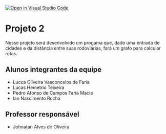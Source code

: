 [![Open in Visual Studio Code](https://classroom.github.com/assets/open-in-vscode-718a45dd9cf7e7f842a935f5ebbe5719a5e09af4491e668f4dbf3b35d5cca122.svg)](https://classroom.github.com/online_ide?assignment_repo_id=11963474&assignment_repo_type=AssignmentRepo)
# Projeto 2
Nesse projeto será desenvolvido um progama que, dado uma entrada de cidades e da distância entre suas rodoviarias, fará um grafo para calcular rotas.

## Alunos integrantes da equipe

* Lucca Oliveira Vasconcelos de Faria
* Lucas Hemetrio Teixeira
* Pedro Afonso de Campos Faria Macie
* Ian Nascimento Rocha

## Professor responsável 

* Johnatan Alves de Oliveira

